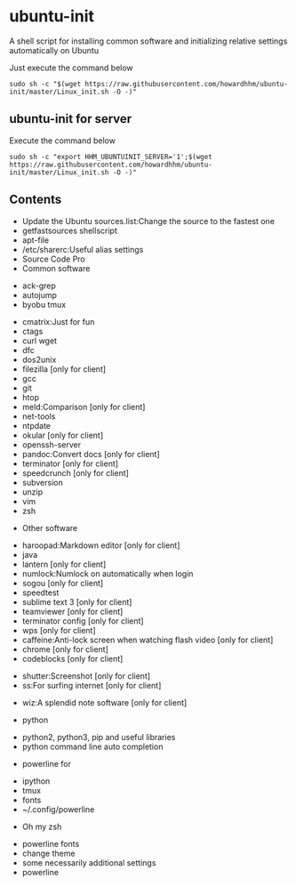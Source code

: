 # ubuntu-init
A shell script for installing common software and initializing relative settings automatically on Ubuntu

Just execute the command below
```shell
sudo sh -c "$(wget https://raw.githubusercontent.com/howardhhm/ubuntu-init/master/Linux_init.sh -O -)"
```
<!-- or
```shell
sudo sh -c "$(curl -fsSL https://raw.githubusercontent.com/howardhhm/ubuntu-init/master/Linux_init.sh)"
``` -->

## ubuntu-init for server
Execute the command below
```shell
sudo sh -c "export HHM_UBUNTUINIT_SERVER='1';$(wget https://raw.githubusercontent.com/howardhhm/ubuntu-init/master/Linux_init.sh -O -)"
```

## Contents
* Update the Ubuntu sources.list:Change the source to the fastest one
* getfastsources shellscript
* apt-file
* /etc/sharerc:Useful alias settings
* Source Code Pro
* Common software
 - ack-grep
 - autojump
 - byobu tmux
 <!-- - chromium -->
 - cmatrix:Just for fun
 - ctags
 - curl wget
 - dfc
 - dos2unix
 - filezilla                        [only for client]
 - gcc
 - git
 - htop
 - meld:Comparison                  [only for client]
 - net-tools
 - ntpdate
 - okular                           [only for client]
 - openssh-server
 - pandoc:Convert docs              [only for client]
 - terminator                       [only for client]
 - speedcrunch                      [only for client]
 - subversion
 - unzip
 - vim
 - zsh
* Other software
 - haroopad:Markdown editor         [only for client]
 - java
 - lantern                          [only for client]
 - numlock:Numlock on automatically when login
 - sogou                            [only for client]
 - speedtest
 - sublime text 3                   [only for client]
 - teamviewer                       [only for client]
 - terminator config                [only for client]
 - wps                              [only for client]
 - caffeine:Anti-lock screen when watching flash video  [only for client]
 - chrome                           [only for client]
 - codeblocks                       [only for client]
 <!-- - exfat:To read exfat filesystem -->
 - shutter:Screenshot               [only for client]
 - ss:For surfing internet          [only for client]
 <!-- - vokoscreen:Video monitor -->
 - wiz:A splendid note software     [only for client]
* python
 - python2, python3, pip and useful libraries
 - python command line auto completion
* powerline for
 - ipython
 - tmux
 - fonts
 - ~/.config/powerline
* Oh my zsh
 - powerline fonts
 - change theme
 - some necessarily additional settings
 - powerline